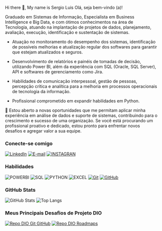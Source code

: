 

<!--

### Hi there 👋
**sergiosenna/sergiosenna** is a ✨ _special_ ✨ repository because its `README.md` (this file) appears on your GitHub profile.

Here are some ideas to get you started:

- 🔭 I’m currently working on ...
- 🌱 I’m currently learning ...
- 👯 I’m looking to collaborate on ...
- 🤔 I’m looking for help with ...
- 💬 Ask me about ...
- 📫 How to reach me: ...
- 😄 Pronouns: ...
- ⚡ Fun fact: ...
-->
Hi there 👋, My name is Sergio Luis
Olá, seja bem-vindo (a)!

 Graduado em Sistemas de Informação, Especialista em Business Intelligence e Big Data, e com ótimos conhecimentos na área de Tecnologia, atuando na implantação de projetos de dados, planejamento, avaliação, execução, identificação e sustentação de sistemas.

- Atuação no monitoramento do desempenho dos sistemas, identificação de possíveis melhorias e atualização regular dos softwares para garantir que estejam atualizados e seguros.

- Desenvolvimento de relatórios e painéis de tomadas de decisão, utilizando Power BI, além da experiência com SQL (Oracle, SQL Server), API e softwares de gerenciamento como Jira. 

- Habilidades de comunicação interpessoal, gestão de pessoas, percepção crítica e analítica para a melhoria em processos operacionais de tecnologia da informação.

- Profissional comprometido em expandir habilidades em Python.

🌱 Estou aberto a novas oportunidades que me permitam aplicar minha experiência em análise de dados e suporte de sistemas, contribuindo para o crescimento e sucesso de uma organização. Se você está procurando um profissional proativo e dedicado, estou pronto para enfrentar novos desafios e agregar valor a sua equipe.

### Conecte-se comigo

[![LinkedIn](https://img.shields.io/badge/-LinkedIn-000?style=for-the-badge&logo=linkedin&logoColor=30A3DC)](https://www.linkedin.com/in/sergioluis88/)
[![E-mail](https://img.shields.io/badge/-Email-000?style=for-the-badge&logo=microsoft-outlook&logoColor=E94D5F)](mailto:sergiosenna88@gmail.com)
[![INSTAGRAN](https://img.shields.io/badge/-INSTAGRAM-000?style=for-the-badge&logo=INSTAGRAM&logoColor=)](https://www.instagram.com/sergiiosenna/)





### Habilidades
![POWERBI](https://img.shields.io/badge/POWERBI-000?style=for-the-badge&logo=POWERBI&logoColor=)
![SQL](https://img.shields.io/badge/SQL/ORACLE-000?style=for-the-badge&logo=ORACLE&logoColor=E94D5F)
![PYTHON](https://img.shields.io/badge/PYTHON-000?style=for-the-badge&logo=PYTHON&logoColor=)
![EXCEL](https://img.shields.io/badge/EXCEL-000?style=for-the-badge&logo=MICROSOFT-EXCEL&logoColor=008000)
[![Git](https://img.shields.io/badge/Git-000?style=for-the-badge&logo=git&logoColor=)](https://git-scm.com/doc) 
[![GitHub](https://img.shields.io/badge/GitHub-000?style=for-the-badge&logo=github&logoColor=)](https://docs.github.com/)

### GitHub Stats
![GitHub Stats](https://github-readme-stats.vercel.app/api?username=sergiosenna&theme=transparent&bg_color=000&border_color=30A3DC&show_icons=true&icon_color=30A3DC&title_color=E94D5F&text_color=FFF)
![Top Langs](https://github-readme-stats-git-masterrstaa-rickstaa.vercel.app/api/top-langs/?username=sergiosenna&layout=compact&bg_color=000&border_color=30A3DC&title_color=E94D5F&text_color=FFF)

### Meus Principais Desafios de Projeto DIO
[![Repo DIO Git GitHub](https://github-readme-stats.vercel.app/api/pin/?username=sergiosenna&repo=dio-lab-open-source&bg_color=000&border_color=30A3DC&show_icons=true&icon_color=30A3DC&title_color=E94D5F&text_color=FFF)](https://github.com/elidianaandrade/dio-lab-open-source)
[![Repo DIO Roadmaps](https://github-readme-stats.vercel.app/api/pin/?username=digitalinnovationone&repo=roadmaps&bg_color=000&border_color=30A3DC&show_icons=true&icon_color=30A3DC&title_color=E94D5F&text_color=FFF)](https://github.com/digitalinnovationone/roadmaps)


